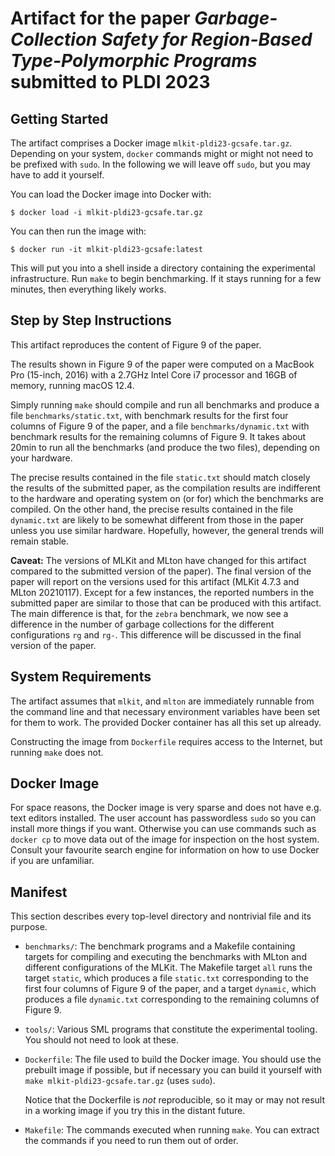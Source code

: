 # Artifact for the paper *Garbage-Collection Safety for Region-Based Type-Polymorphic Programs* submitted to PLDI 2023

## Getting Started

The artifact comprises a Docker image `mlkit-pldi23-gcsafe.tar.gz`.
Depending on your system, `docker` commands might or might not need to
be prefixed with `sudo`.  In the following we will leave off `sudo`,
but you may have to add it yourself.

You can load the Docker image into Docker with:

```
$ docker load -i mlkit-pldi23-gcsafe.tar.gz
```

You can then run the image with:

```
$ docker run -it mlkit-pldi23-gcsafe:latest
```

This will put you into a shell inside a directory containing the
experimental infrastructure.  Run `make` to begin benchmarking.  If it
stays running for a few minutes, then everything likely works.

## Step by Step Instructions

This artifact reproduces the content of Figure 9 of the paper.

The results shown in Figure 9 of the paper were computed on a MacBook
Pro (15-inch, 2016) with a 2.7GHz Intel Core i7 processor and 16GB of
memory, running macOS 12.4.

Simply running `make` should compile and run all benchmarks and
produce a file `benchmarks/static.txt`, with benchmark results for the
first four columns of Figure 9 of the paper, and a file
`benchmarks/dynamic.txt` with benchmark results for the remaining
columns of Figure 9. It takes about 20min to run all the benchmarks
(and produce the two files), depending on your hardware.

The precise results contained in the file `static.txt` should match
closely the results of the submitted paper, as the compilation results
are indifferent to the hardware and operating system on (or for) which
the benchmarks are compiled. On the other hand, the precise results
contained in the file `dynamic.txt` are likely to be somewhat
different from those in the paper unless you use similar
hardware. Hopefully, however, the general trends will remain stable.

**Caveat:** The versions of MLKit and MLton have changed for this
artifact compared to the submitted version of the paper). The final
version of the paper will report on the versions used for this
artifact (MLKit 4.7.3 and MLton 20210117). Except for a few instances,
the reported numbers in the submitted paper are similar to those that
can be produced with this artifact. The main difference is that, for
the `zebra` benchmark, we now see a difference in the number of
garbage collections for the different configurations `rg` and
`rg-`. This difference will be discussed in the final version of the
paper.

## System Requirements

The artifact assumes that `mlkit`, and `mlton` are immediately
runnable from the command line and that necessary environment
variables have been set for them to work.  The provided Docker
container has all this set up already.

Constructing the image from `Dockerfile` requires access to the
Internet, but running `make` does not.

## Docker Image

For space reasons, the Docker image is very sparse and does not have
e.g. text editors installed.  The user account has passwordless `sudo`
so you can install more things if you want.  Otherwise you can use
commands such as `docker cp` to move data out of the image for
inspection on the host system.  Consult your favourite search engine
for information on how to use Docker if you are unfamiliar.

## Manifest

This section describes every top-level directory and nontrivial file
and its purpose.

* `benchmarks/`: The benchmark programs and a Makefile containing
  targets for compiling and executing the benchmarks with MLton and
  different configurations of the MLKit. The Makefile target `all`
  runs the target `static`, which produces a file `static.txt`
  corresponding to the first four columns of Figure 9 of the paper,
  and a target `dynamic`, which produces a file `dynamic.txt`
  corresponding to the remaining columns of Figure 9.

* `tools/`: Various SML programs that constitute the experimental
  tooling.  You should not need to look at these.

* `Dockerfile`: The file used to build the Docker image.  You should
  use the prebuilt image if possible, but if necessary you can build
  it yourself with `make mlkit-pldi23-gcsafe.tar.gz` (uses `sudo`).

  Notice that the Dockerfile is *not* reproducible, so it may or may
  not result in a working image if you try this in the distant future.

* `Makefile`: The commands executed when running `make`.  You can
  extract the commands if you need to run them out of order.
